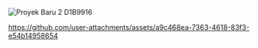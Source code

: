 

![Proyek Baru 2  D1B9916](https://github.com/user-attachments/assets/5f2eb902-1124-4a7d-b84e-93cfbb98001f)

https://github.com/user-attachments/assets/a9c468ea-7363-4618-83f3-e54b14958654
